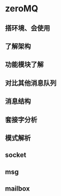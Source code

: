# zeroMQ

## 搭环境、会使用
## 了解架构
## 功能模块了解
## 对比其他消息队列
## 消息结构
## 套接字分析
## 模式解析
## socket
## msg
## mailbox
